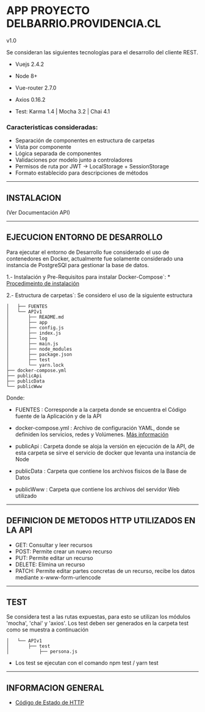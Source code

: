 # APP PROYECTO DELBARRIO.PROVIDENCIA.CL


v1.0

Se consideran las siguientes tecnologías para el desarrollo del cliente REST.

* Vuejs 2.4.2
* Node 8+
* Vue-router 2.7.0
* Axios 0.16.2

* Test: Karma 1.4 | Mocha 3.2 | Chai 4.1

### Caracteristicas consideradas:
* Separación de componentes en estructura de carpetas
* Vista por componente
* Lógica separada de componentes
* Validaciones por modelo junto a controladores
* Permisos de ruta por JWT -> LocalStorage + SessionStorage
* Formato establecido para descripciones de métodos

___________________________________________________________________________
## INSTALACION  ##

(Ver Documentación API)


___________________________________________________________________________
## EJECUCION ENTORNO DE DESARROLLO  ##

Para ejecutar el entorno de Desarrollo fue considerado el uso de contenedores en Docker, actualmente fue solamente considerado una instancia de PostgreSQl para gestionar la base de datos.

1.- Instalación y Pre-Requisitos para instalar Docker-Compose`: 
	* [Procedimeinto de instalación](https://docs.docker.com/compose/install/#prerequisites)  

2.- Estructura de carpetas`:  Se considero el uso de la siguiente estructura 
	
```
│   ├── FUENTES
│   └── APIv1
│       ├── README.md
│       ├── app
│       ├── config.js
│       ├── index.js
│       ├── log
│       ├── main.js
│       ├── node_modules
│       ├── package.json
│       ├── test
│       └── yarn.lock
├── docker-compose.yml
├── publicApi
├── publicData
└── publicWww
```
Donde:

* FUENTES				:  Corresponde a la carpeta donde se encuentra el Código fuente de la Aplicación y de la API	

* docker-compose.yml    :  Archivo de configuración YAML, donde se definiden los servicios, redes y Volúmenes. [Más información](https://jsitech1.gitbooks.io/meet-docker/content/archivo_docker-compose_en_detalle.html)  

* publicApi				: Carpeta donde se aloja la versión en ejecución de la API, de esta carpeta se sirve el servicio de docker que levanta una instancia de Node

* publicData			: Carpeta que contiene los archivos fisicos de la Base de Datos 

* publicWww				: Carpeta que contiene los archivos del servidor Web utilizado


___________________________________________________________________________
## DEFINICION DE METODOS HTTP UTILIZADOS EN LA API ##
* GET:      Consultar y leer recursos
* POST:     Permite crear un nuevo recurso
* PUT:      Permite editar un recurso
* DELETE:   Elimina un recurso  
* PATCH:    Permite editar partes concretas de un recurso, recibe los datos mediante x-www-form-urlencode


___________________________________________________________________________
## TEST  ##
Se considera test a las rutas expuestas, para esto se utilizan los módulos 'mocha', 'chai' y 'axios'. Los test deben ser generados en la carpeta test como se muestra a continuación
```
│   └── APIv1
│       ├── test
│       	├── persona.js
```
* Los test se ejecutan con el comando npm test / yarn test

___________________________________________________________________________
## INFORMACION GENERAL  ##

* [Código de Estado de HTTP](http://librosweb.es/tutorial/los-codigos-de-estado-de-http/)  
